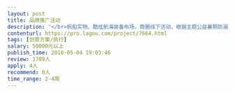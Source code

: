 ```yaml
---                
layout: post       
title: 品牌推广活动           
description: '</br>帆船实物、酷炫航海装备布场，商圈线下活动，根据主题公益暑期防溺水自救、航海文化、职业体验、绳结风向等专业的活动内容，策划3场现场活动与执行。现场吸引参家长关注公众号、小程序。</br>要求在北京</br>'     
contenturl: https://pro.lagou.com/project/7664.html      
tags: [创意方案/执行]            
salary: 50000元以上          
publish_time: 2018-05-04 19:03:46         
review: 1789人                   
apply: 4人                   
recommend: 0人                   
time_range: 2-4周              
---                 
```


